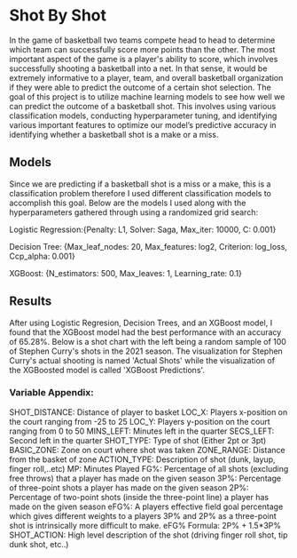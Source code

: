 # Shot By Shot
In the game of basketball two teams compete head to head to determine which team can successfully score more points than the other. The most important aspect of the game is a player's ability to score, which involves successfully shooting a basketball into a net. In that sense, it would be extremely informative to a player, team, and overall basketball organization if they were able to predict the outcome of a certain shot selection. The goal of this project is to utilize machine learning models to see how well we can predict the outcome of a basketball shot. This involves using various classification models, conducting hyperparameter tuning, and identifying various important features to optimize our model’s predictive accuracy in identifying whether a basketball shot is a make or a miss.  

## Models
Since we are predicting if a basketball shot is a miss or a make, this is a classification problem therefore I used different classification models to accomplish this goal. Below are the models I used along with the hyperparameters gathered through using a randomized grid search:

Logistic Regression:{Penalty: L1, Solver: Saga, Max_iter: 10000, C: 0.001}


Decision Tree: {Max_leaf_nodes: 20, Max_features: log2, Criterion: log_loss, Ccp_alpha: 0.001}


XGBoost: {N_estimators: 500, Max_leaves: 1, Learning_rate: 0.1}

## Results
After using Logistic Regresion, Decision Trees, and an XGBoost model, I found that the XGBoost model had the best performance with an accuracy of 65.28%. Below is a shot chart with the left being a random sample of 100 of Stephen Curry's shots in the 2021 season. The visualization for Stephen Curry's actual shooting is named 'Actual Shots' while the visualization of the XGBoosted model is called 'XGBoost Predictions'.






### Variable Appendix:
SHOT_DISTANCE: Distance of player to basket
LOC_X: Players x-position on the court ranging from -25 to 25
LOC_Y: Players y-position on the court ranging from 0 to 50
MINS_LEFT: Minutes left in the quarter
SECS_LEFT: Second left in the quarter
SHOT_TYPE: Type of shot (Either 2pt or 3pt)
BASIC_ZONE: Zone on court where shot was taken
ZONE_RANGE: Distance from the basket of zone
ACTION_TYPE: Description of shot (dunk, layup, finger roll,..etc)
MP: Minutes Played
FG%: Percentage of all shots (excluding free throws) that a player has made on the given season 
3P%: Percentage of three-point shots a player has made on the given season
2P%: Percentage of two-point shots (inside the three-point line) a player has made on the given season
eFG%: A players effective field goal percentage which gives different weights to a players 3P% and 2P% as a three-point shot is intrinsically more difficult to make. 
eFG% Formula: 2P% + 1.5*3P%
SHOT_ACTION: High level description of the shot (driving finger roll shot, tip dunk shot, etc..)



